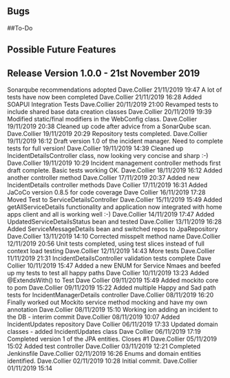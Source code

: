 ## Bugs

##To-Do

## Possible Future Features

## Release Version 1.0.0 - 21st November 2019
Sonarqube recommendations adopted Dave.Collier 21/11/2019 19:47
A lot of tests have now been completed Dave.Collier 21/11/2019 16:28
Added SOAPUI Integration Tests Dave.Collier 20/11/2019 21:00
Revamped tests to include shared base data creation classes Dave.Collier 20/11/2019 19:39
Modified static/final modifiers in the WebConfig class. Dave.Collier 19/11/2019 20:38
Cleaned up code after advice from a SonarQube scan. Dave.Collier 19/11/2019 20:29
Repository tests completed. Dave.Collier 19/11/2019 16:12
Draft version 1.0 of the incident manager. Need to complete tests for full version! Dave.Collier 19/11/2019 14:39
Cleaned up IncidentDetailsController class, now looking very concise and sharp :-) Dave.Collier 19/11/2019 10:29
Incident management controller methods first draft complete. Basic tests working OK. Dave.Collier 18/11/2019 16:12
Added another controller method Dave.Collier 17/11/2019 20:37
Added new IncidentDetails controller methods Dave Collier 17/11/2019 16:31
Added JaCoCo version 0.8.5 for code coverage Dave Collier 16/11/2019 17:28
Moved Test to ServiceDetailsController Dave.Collier 15/11/2019 15:49
Added getAllServiceDetails functionality and application now integrated with home apps client and all is working well :-) Dave.Collier 14/11/2019 17:47
Added UpdatedServiceDetailsStatus bean and tested Dave.Collier 13/11/2019 16:28
Added ServiceMessageDetails bean and switched repos to JpaRepository Dave.Collier 13/11/2019 14:10
Corrected misspelt method name Dave.Collier 12/11/2019 20:56
Unit tests completed, using test slices instead of full context load testing Dave.Collier 12/11/2019 14:43
More tests Dave.Collier 11/11/2019 21:31
IncidentDetailsController validation tests complete Dave Collier 10/11/2019 15:47
Added a new ENUM for Service Nmaes and beefed up my tests to test all happy paths Dave Collier 10/11/2019 13:23
Added @ExtendsWith()  to Test Dave Collier 09/11/2019 15:49
Added mockito core to pom Dave.Collier 09/11/2019 15:22
Added multiple Happy and Sad path tests for IncidentManagerDetails controller Dave.Collier 08/11/2019 16:20
Finally worked out Mockito service method mocking and have my own annotation Dave.Collier 08/11/2019 15:10
Working ion adding an incident to the DB - interim commit Dave.Collier 08/11/2019 10:07
Added IncidentUpdates repository Dave Collier 06/11/2019 17:33
Updated domain classes - added IncidentUpdates class Dave Collier 06/11/2019 17:19
Completed version 1 of the JPA entities. Closes #1 Dave.Collier 05/11/2019 15:02
Added test controller Dave.Collier 03/11/2019 12:21
Completed Jenkinsfile Dave.Collier 02/11/2019 16:26
Enums and domain entities identified. Dave.Collier 02/11/2019 10:28
Initial commit. Dave.Collier 01/11/2019 15:14
